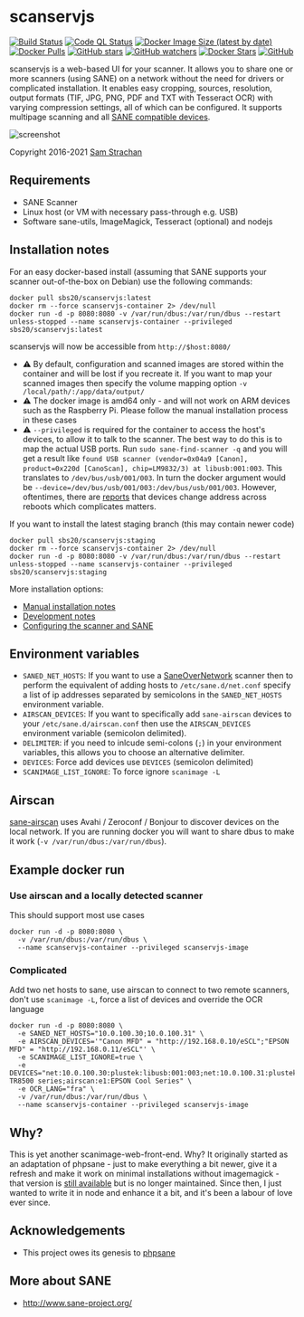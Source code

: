 # scanservjs

[![Build Status](https://github.com/sbs20/scanservjs/workflows/NodeCI/badge.svg)](https://github.com/sbs20/scanservjs/actions)
[![Code QL Status](https://github.com/sbs20/scanservjs/workflows/CodeQL/badge.svg)](https://github.com/sbs20/scanservjs/actions)
[![Docker Image Size (latest by date)](https://img.shields.io/docker/image-size/sbs20/scanservjs)](https://hub.docker.com/r/sbs20/scanservjs)
[![Docker Pulls](https://img.shields.io/docker/pulls/sbs20/scanservjs)](https://hub.docker.com/r/sbs20/scanservjs)
[![GitHub stars](https://img.shields.io/github/stars/sbs20/scanservjs?label=Github%20stars)](https://github.com/sbs20/scanservjs)
[![GitHub watchers](https://img.shields.io/github/watchers/sbs20/scanservjs?label=Github%20Watchers)](https://github.com/sbs20/scanservjs)
[![Docker Stars](https://img.shields.io/docker/stars/sbs20/scanservjs)](https://hub.docker.com/r/sbs20/scanservjs)
[![GitHub](https://img.shields.io/github/license/sbs20/scanservjs)](https://github.com/sbs20/scanservjs/blob/master/LICENSE.md)


scanservjs is a web-based UI for your scanner. It allows you to share one or
more scanners (using SANE) on a network without the need for drivers or
complicated installation. It enables easy cropping, sources, resolution, output
formats (TIF, JPG, PNG, PDF and TXT with Tesseract OCR) with varying compression
settings, all of which can be configured. It supports multipage scanning and all
[SANE compatible devices](http://www.sane-project.org/sane-supported-devices.html).

![screenshot](https://github.com/sbs20/scanservjs/raw/master/docs/screen0.png)

Copyright 2016-2021 [Sam Strachan](https://github.com/sbs20)

## Requirements
* SANE Scanner
* Linux host (or VM with necessary pass-through e.g. USB)
* Software sane-utils, ImageMagick, Tesseract (optional) and nodejs

## Installation notes
For an easy docker-based install (assuming that SANE supports your scanner
out-of-the-box on Debian) use the following commands:

```console
docker pull sbs20/scanservjs:latest
docker rm --force scanservjs-container 2> /dev/null
docker run -d -p 8080:8080 -v /var/run/dbus:/var/run/dbus --restart unless-stopped --name scanservjs-container --privileged sbs20/scanservjs:latest
```

scanservjs will now be accessible from `http://$host:8080/`

* ⚠ By default, configuration and scanned images are stored within the container
  and will be lost if you recreate it. If you want to map your scanned images
  then specify the volume mapping option `-v /local/path/:/app/data/output/`
* ⚠ The docker image is amd64 only - and will not work on ARM devices such as
  the Raspberry Pi. Please follow the manual installation process in these
  cases
* ⚠ `--privileged` is required for the container to access the host's devices,
  to allow it to talk to the scanner. The best way to do this is to map the
  actual USB ports. Run `sudo sane-find-scanner -q` and you will get a result
  like
  `found USB scanner (vendor=0x04a9 [Canon], product=0x220d [CanoScan], chip=LM9832/3) at libusb:001:003`.
  This translates to `/dev/bus/usb/001/003`. In turn the docker argument would
  be `--device=/dev/bus/usb/001/003:/dev/bus/usb/001/003`. However, oftentimes,
  there are [reports](#66) that devices change address across reboots which
  complicates matters.

If you want to install the latest staging branch (this may contain newer code)

```console
docker pull sbs20/scanservjs:staging
docker rm --force scanservjs-container 2> /dev/null
docker run -d -p 8080:8080 -v /var/run/dbus:/var/run/dbus --restart unless-stopped --name scanservjs-container --privileged sbs20/scanservjs:staging
```

More installation options:

* [Manual installation notes](docs/install.md)
* [Development notes](docs/development.md)
* [Configuring the scanner and SANE](docs/sane.md)

## Environment variables

* `SANED_NET_HOSTS`: If you want to use a
  [SaneOverNetwork](https://wiki.debian.org/SaneOverNetwork#Server_Configuration)
  scanner then to perform the equivalent of adding hosts to
  `/etc/sane.d/net.conf` specify a list of ip addresses separated by semicolons
  in the `SANED_NET_HOSTS` environment variable.
* `AIRSCAN_DEVICES`: If you want to specifically add `sane-airscan` devices to
  your `/etc/sane.d/airscan.conf` then use the `AIRSCAN_DEVICES` environment
  variable (semicolon delimited).
* `DELIMITER`: if you need to inlcude semi-colons (`;`) in your environment
  variables, this allows you to choose an alternative delimiter.
* `DEVICES`: Force add devices use `DEVICES` (semicolon delimited)
* `SCANIMAGE_LIST_IGNORE`: To force ignore `scanimage -L`

## Airscan
[sane-airscan](https://github.com/alexpevzner/sane-airscan) uses Avahi /
Zeroconf / Bonjour to discover devices on the local network. If you are running
docker you will want to share dbus to make it work
(`-v /var/run/dbus:/var/run/dbus`).

## Example docker run

### Use airscan and a locally detected scanner
This should support most use cases

```console
docker run -d -p 8080:8080 \
  -v /var/run/dbus:/var/run/dbus \
  --name scanservjs-container --privileged scanservjs-image
```

### Complicated
Add two net hosts to sane, use airscan to connect to two remote scanners, don't
use `scanimage -L`, force a list of devices and override the OCR language

```console
docker run -d -p 8080:8080 \
  -e SANED_NET_HOSTS="10.0.100.30;10.0.100.31" \
  -e AIRSCAN_DEVICES='"Canon MFD" = "http://192.168.0.10/eSCL";"EPSON MFD" = "http://192.168.0.11/eSCL"' \
  -e SCANIMAGE_LIST_IGNORE=true \
  -e DEVICES="net:10.0.100.30:plustek:libusb:001:003;net:10.0.100.31:plustek:libusb:001:003;airscan:e0:Canon TR8500 series;airscan:e1:EPSON Cool Series" \
  -e OCR_LANG="fra" \
  -v /var/run/dbus:/var/run/dbus \
  --name scanservjs-container --privileged scanservjs-image
```

## Why?
This is yet another scanimage-web-front-end. Why? It originally started as an
adaptation of phpsane - just to make everything a bit newer, give it a refresh
and make it work on minimal installations without imagemagick - that version is
[still available](https://github.com/sbs20/scanserv) but is no longer
maintained. Since then, I just wanted to write it in node and enhance it a bit,
and it's been a labour of love ever since.

## Acknowledgements
 * This project owes its genesis to
   [phpsane](http://sourceforge.net/projects/phpsane/)

## More about SANE
 * http://www.sane-project.org/